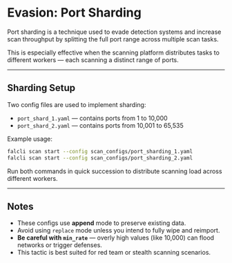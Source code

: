 # Evasion: Port Sharding

Port sharding is a technique used to evade detection systems and increase scan throughput by splitting the full port range across multiple scan tasks.

This is especially effective when the scanning platform distributes tasks to different workers — each scanning a distinct range of ports.

---

## Sharding Setup

Two config files are used to implement sharding:

* `port_shard_1.yaml` — contains ports from 1 to 10,000
* `port_shard_2.yaml` — contains ports from 10,001 to 65,535

Example usage:

```bash
falcli scan start --config scan_configs/port_sharding_1.yaml
falcli scan start --config scan_configs/port_sharding_2.yaml
```

Run both commands in quick succession to distribute scanning load across different workers.

---

## Notes

* These configs use **append** mode to preserve existing data.
* Avoid using `replace` mode unless you intend to fully wipe and reimport.
* **Be careful with `min_rate`** — overly high values (like 10,000) can flood networks or trigger defenses.
* This tactic is best suited for red team or stealth scanning scenarios.
